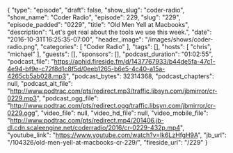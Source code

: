 {
  "type": "episode",
  "draft": false,
  "show_slug": "coder-radio",
  "show_name": "Coder Radio",
  "episode": 229,
  "slug": "229",
  "episode_padded": "0229",
  "title": "Old Men Yell at Macbooks",
  "description": "Let's get real about the tools we use this week.",
  "date": "2016-10-31T16:25:35-07:00",
  "header_image": "/images/shows/coder-radio.png",
  "categories": [
    "Coder Radio"
  ],
  "tags": [],
  "hosts": [
    "chris",
    "michael"
  ],
  "guests": [],
  "sponsors": [],
  "podcast_duration": "01:02:55",
  "podcast_file": "https://aphid.fireside.fm/d/1437767933/b44de5fa-47c1-4e94-bf9e-c72f8d1c8f5d/0eeb1265-b6e5-4c40-a15a-4265cb5ab028.mp3",
  "podcast_bytes": 32314368,
  "podcast_chapters": null,
  "podcast_alt_file": "http://www.podtrac.com/pts/redirect.mp3/traffic.libsyn.com/jbmirror/cr-0229.mp3",
  "podcast_ogg_file": "http://www.podtrac.com/pts/redirect.ogg/traffic.libsyn.com/jbmirror/cr-0229.ogg",
  "video_file": null,
  "video_hd_file": null,
  "video_mobile_file": "http://www.podtrac.com/pts/redirect.mp4/201406.jb-dl.cdn.scaleengine.net/coderradio/2016/cr-0229-432p.mp4",
  "youtube_link": "https://www.youtube.com/watch?v=lk6LzHfgH9A",
  "jb_url": "/104326/old-men-yell-at-macbooks-cr-229/",
  "fireside_url": "/229"
}

